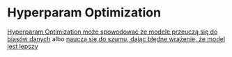# Hyperparam Optimization


[Hyperparam Optimization może spowodować że modele przeuczą się do biasów danych](https://koaning.io/posts/mean-squared-terror) albo [nauczą się do szumu, dając błędne wrażenie, że model jest lepszy](https://koaning.io/posts/oops-and-optimality)